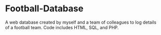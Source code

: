 # Football-Database
A web database created by myself and a team of colleagues to log details of a football team. Code includes HTML, SQL, and PHP.
